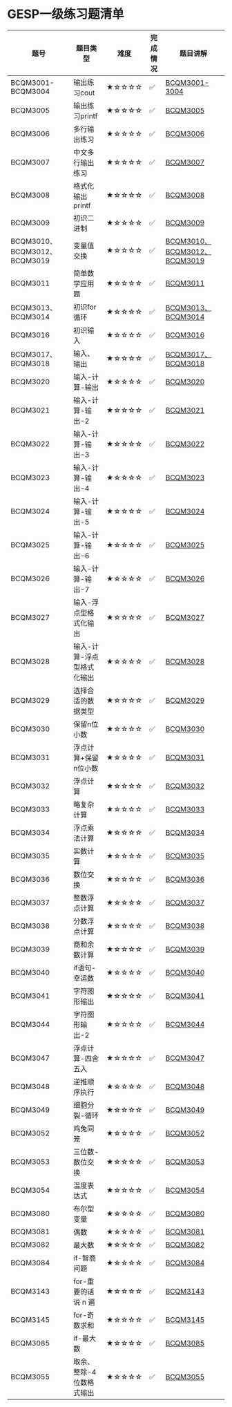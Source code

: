 # GESP一级练习题清单

| 题号 | 题目类型 | 难度 | 完成情况 | 题目讲解 |
|------|----------|------|----------|----------|
| BCQM3001-BCQM3004 | 输出练习cout | ★☆☆☆☆ | ✅ |[BCQM3001-3004](https://www.coderli.com/gesp-1-bcqm3001-3004/)|
| BCQM3005 | 输出练习printf | ★☆☆☆☆ | ✅ |[BCQM3005](https://www.coderli.com/gesp-1-bcqm3005/)|
| BCQM3006 | 多行输出练习 | ★☆☆☆☆ | ✅ |[BCQM3006](https://www.coderli.com/gesp-1-bcqm3006/)|
| BCQM3007 | 中文多行输出练习 | ★☆☆☆☆ | ✅ |[BCQM3007](https://www.coderli.com/gesp-1-bcqm3007/)|
| BCQM3008 | 格式化输出printf | ★☆☆☆☆ | ✅ |[BCQM3008](https://www.coderli.com/gesp-1-bcqm3008/)|
| BCQM3009 | 初识二进制 | ★☆☆☆☆ | ✅ |[BCQM3009](https://www.coderli.com/gesp-1-bcqm3009/)|
| BCQM3010、BCQM3012、BCQM3019 | 变量值交换 | ★☆☆☆☆ | ✅ |[BCQM3010、BCQM3012、BCQM3019](https://www.coderli.com/gesp-1-bcqm3010-3012-3019/)|
| BCQM3011 | 简单数学应用题 | ★☆☆☆☆ | ✅ |[BCQM3011](https://www.coderli.com/gesp-1-bcqm3011)|
| BCQM3013、BCQM3014 | 初识for循环 | ★☆☆☆☆ | ✅ |[BCQM3013、BCQM3014](https://www.coderli.com/gesp-1-bcqm3013-3014)|
| BCQM3016 | 初识输入 | ★☆☆☆☆ | ✅ |[BCQM3016](https://www.coderli.com/gesp-1-bcqm3016)|
| BCQM3017、BCQM3018 | 输入、输出 | ★☆☆☆☆ | ✅ |[BCQM3017、BCQM3018](https://www.coderli.com/gesp-1-bcqm3017-3018)|
| BCQM3020 | 输入-计算-输出 | ★☆☆☆☆ | ✅ |[BCQM3020](https://www.coderli.com/gesp-1-bcqm3020)|
| BCQM3021 | 输入-计算-输出-2| ★☆☆☆☆ | ✅ |[BCQM3021](https://www.coderli.com/gesp-1-bcqm3021)|
| BCQM3022 | 输入-计算-输出-3| ★☆☆☆☆ | ✅ |[BCQM3022](https://www.coderli.com/gesp-1-bcqm3022)|
| BCQM3023 | 输入-计算-输出-4| ★☆☆☆☆ | ✅ |[BCQM3023](https://www.coderli.com/gesp-1-bcqm3023)|
| BCQM3024 | 输入-计算-输出-5| ★☆☆☆☆ | ✅ |[BCQM3024](https://www.coderli.com/gesp-1-bcqm3024)|
| BCQM3025 | 输入-计算-输出-6| ★☆☆☆☆ | ✅ |[BCQM3025](https://www.coderli.com/gesp-1-bcqm3025)|
| BCQM3026 | 输入-计算-输出-7| ★☆☆☆☆ | ✅ |[BCQM3026](https://www.coderli.com/gesp-1-bcqm3026)|
| BCQM3027 | 输入-浮点型格式化输出| ★☆☆☆☆ | ✅ |[BCQM3027](https://www.coderli.com/gesp-1-bcqm3027)|
| BCQM3028 | 输入-计算-浮点型格式化输出| ★☆☆☆☆ | ✅ |[BCQM3028](https://www.coderli.com/gesp-1-bcqm3028)|
| BCQM3029 | 选择合适的数据类型| ★☆☆☆☆ | ✅ |[BCQM3029](https://www.coderli.com/gesp-1-bcqm3029)|
| BCQM3030 | 保留n位小数| ★☆☆☆☆ | ✅ |[BCQM3030](https://www.coderli.com/gesp-1-bcqm3030)|
| BCQM3031 | 浮点计算+保留n位小数| ★☆☆☆☆ | ✅ |[BCQM3031](https://www.coderli.com/gesp-1-bcqm3031)|
| BCQM3032| 浮点计算| ★☆☆☆☆ | ✅ |[BCQM3032](https://www.coderli.com/gesp-1-bcqm3032)|
| BCQM3033| 略复杂计算| ★☆☆☆☆ | ✅ |[BCQM3033](https://www.coderli.com/gesp-1-bcqm3033)|
| BCQM3034| 浮点乘法计算| ★☆☆☆☆ | ✅ |[BCQM3034](https://www.coderli.com/gesp-1-bcqm3034)|
| BCQM3035| 实数计算| ★☆☆☆☆ | ✅ |[BCQM3035](https://www.coderli.com/gesp-1-bcqm3035)|
| BCQM3036| 数位交换| ★☆☆☆☆ | ✅ |[BCQM3036](https://www.coderli.com/gesp-1-bcqm3036)|
| BCQM3037| 整数浮点计算| ★☆☆☆☆ | ✅ |[BCQM3037](https://www.coderli.com/gesp-1-bcqm3037)|
| BCQM3038| 分数浮点计算| ★☆☆☆☆ | ✅ |[BCQM3038](https://www.coderli.com/gesp-1-bcqm3038)|
| BCQM3039| 商和余数计算| ★☆☆☆☆ | ✅ |[BCQM3039](https://www.coderli.com/gesp-1-bcqm3039)|
| BCQM3040| if语句-幸运数| ★☆☆☆☆ | ✅ |[BCQM3040](https://www.coderli.com/gesp-1-bcqm3040)|
| BCQM3041| 字符图形输出| ★☆☆☆☆ | ✅ |[BCQM3041](https://www.coderli.com/gesp-1-bcqm3041)|
| BCQM3044| 字符图形输出-2| ★☆☆☆☆ | ✅ |[BCQM3044](https://www.coderli.com/gesp-1-bcqm3044)|
| BCQM3047| 浮点计算-四舍五入| ★☆☆☆☆ | ✅ |[BCQM3047](https://www.coderli.com/gesp-1-bcqm3047)|
| BCQM3048| 逆推顺序执行| ★☆☆☆☆ | ✅ |[BCQM3048](https://www.coderli.com/gesp-1-bcqm3048)|
| BCQM3049| 细胞分裂-循环| ★☆☆☆☆ | ✅ |[BCQM3049](https://www.coderli.com/gesp-1-bcqm3049)|
| BCQM3052| 鸡兔同笼| ★☆☆☆☆ | ✅ |[BCQM3052](https://www.coderli.com/gesp-1-bcqm3052)|
| BCQM3053| 三位数-数位交换| ★☆☆☆☆ | ✅ |[BCQM3053](https://www.coderli.com/gesp-1-bcqm3053)|
| BCQM3054| 温度表达式| ★☆☆☆☆ | ✅ |[BCQM3054](https://www.coderli.com/gesp-1-bcqm3054)|
| BCQM3080| 布尔型变量| ★☆☆☆☆ | ✅ |[BCQM3080](https://www.coderli.com/gesp-1-bcqm3080)|
| BCQM3081| 偶数| ★☆☆☆☆ | ✅ |[BCQM3081](https://www.coderli.com/gesp-1-bcqm3081)|
| BCQM3082| 最大数| ★☆☆☆☆ | ✅ |[BCQM3082](https://www.coderli.com/gesp-1-bcqm3082)|
| BCQM3084| if-智商问题| ★☆☆☆☆ | ✅ |[BCQM3084](https://www.coderli.com/gesp-1-bcqm3084)|
| BCQM3143| for-重要的话说 n 遍| ★☆☆☆☆ | ✅ |[BCQM3143](https://www.coderli.com/gesp-1-bcqm3143)|
| BCQM3145| for-奇数求和| ★☆☆☆☆ | ✅ |[BCQM3145](https://www.coderli.com/gesp-1-bcqm3145)|
| BCQM3085| if-最大数| ★☆☆☆☆ | ✅ |[BCQM3085](https://www.coderli.com/gesp-1-bcqm3085)|
| BCQM3055| 取余、整除-4位数格式输出| ★☆☆☆☆ | ✅ |[BCQM3055](https://www.coderli.com/gesp-1-bcqm3055)|
